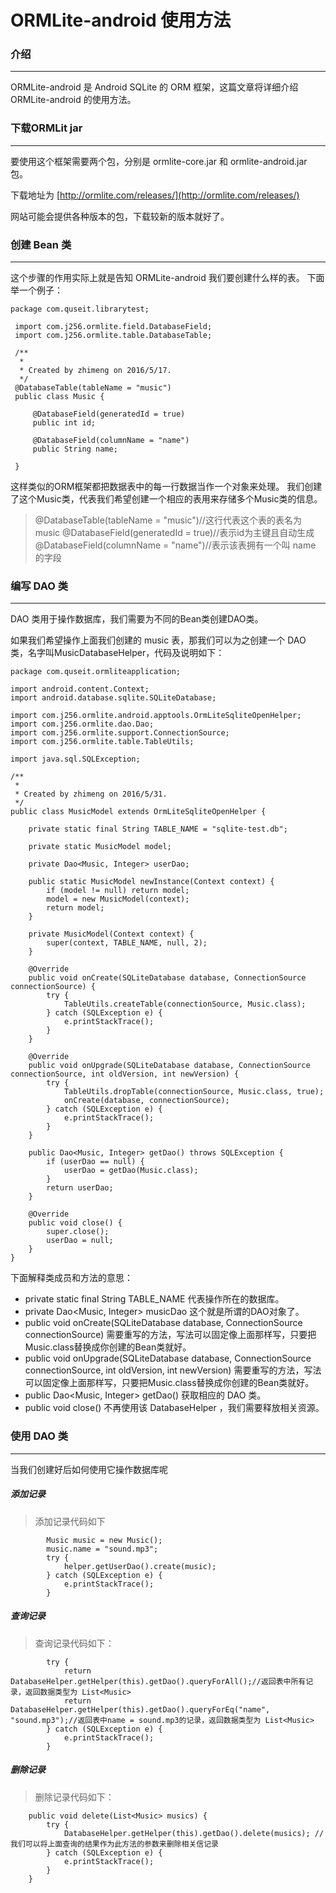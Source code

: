 ORMLite-android 使用方法
====================

### 介绍
---

ORMLite-android 是 Android SQLite 的 ORM 框架，这篇文章将详细介绍 ORMLite-android 的使用方法。

### 下载ORMLit jar
---

要使用这个框架需要两个包，分别是 ormlite-core.jar 和 ormlite-android.jar 包。

下载地址为 [http://ormlite.com/releases/](http://ormlite.com/releases/)

网站可能会提供各种版本的包，下载较新的版本就好了。

### 创建 Bean 类
---

这个步骤的作用实际上就是告知 ORMLite-android 我们要创建什么样的表。
下面举一个例子：

```
package com.quseit.librarytest;
 
 import com.j256.ormlite.field.DatabaseField;
 import com.j256.ormlite.table.DatabaseTable;
 
 /**
  *
  * Created by zhimeng on 2016/5/17.
  */
 @DatabaseTable(tableName = "music")
 public class Music {
 
     @DatabaseField(generatedId = true)
     public int id;
 
     @DatabaseField(columnName = "name")
     public String name;
 
 }
```

这样类似的ORM框架都把数据表中的每一行数据当作一个对象来处理。
我们创建了这个Music类，代表我们希望创建一个相应的表用来存储多个Music类的信息。


>@DatabaseTable(tableName = "music")//这行代表这个表的表名为music
>@DatabaseField(generatedId = true)//表示id为主键且自动生成
>@DatabaseField(columnName = "name")//表示该表拥有一个叫 name 的字段


### 编写 DAO 类
---

DAO 类用于操作数据库，我们需要为不同的Bean类创建DAO类。

如果我们希望操作上面我们创建的 music 表，那我们可以为之创建一个 DAO 类，名字叫MusicDatabaseHelper，代码及说明如下：

```
package com.quseit.ormliteapplication;

import android.content.Context;
import android.database.sqlite.SQLiteDatabase;

import com.j256.ormlite.android.apptools.OrmLiteSqliteOpenHelper;
import com.j256.ormlite.dao.Dao;
import com.j256.ormlite.support.ConnectionSource;
import com.j256.ormlite.table.TableUtils;

import java.sql.SQLException;

/**
 * 
 * Created by zhimeng on 2016/5/31.
 */
public class MusicModel extends OrmLiteSqliteOpenHelper {

    private static final String TABLE_NAME = "sqlite-test.db";

    private static MusicModel model;

    private Dao<Music, Integer> userDao;

    public static MusicModel newInstance(Context context) {
        if (model != null) return model;
        model = new MusicModel(context);
        return model;
    }

    private MusicModel(Context context) {
        super(context, TABLE_NAME, null, 2);
    }

    @Override
    public void onCreate(SQLiteDatabase database, ConnectionSource connectionSource) {
        try {
            TableUtils.createTable(connectionSource, Music.class);
        } catch (SQLException e) {
            e.printStackTrace();
        }
    }

    @Override
    public void onUpgrade(SQLiteDatabase database, ConnectionSource connectionSource, int oldVersion, int newVersion) {
        try {
            TableUtils.dropTable(connectionSource, Music.class, true);
            onCreate(database, connectionSource);
        } catch (SQLException e) {
            e.printStackTrace();
        }
    }

    public Dao<Music, Integer> getDao() throws SQLException {
        if (userDao == null) {
            userDao = getDao(Music.class);
        }
        return userDao;
    }

    @Override
    public void close() {
        super.close();
        userDao = null;
    }
}
```

下面解释类成员和方法的意思：

  * private static final String TABLE_NAME 
    代表操作所在的数据库。
  * private Dao<Music, Integer> musicDao 
    这个就是所谓的DAO对象了。
  * public void onCreate(SQLiteDatabase database, ConnectionSource connectionSource) 
    需要重写的方法，写法可以固定像上面那样写，只要把Music.class替换成你创建的Bean类就好。
  * public void onUpgrade(SQLiteDatabase database, ConnectionSource connectionSource, int oldVersion, int newVersion)
    需要重写的方法，写法可以固定像上面那样写，只要把Music.class替换成你创建的Bean类就好。
  * public Dao<Music, Integer> getDao() 
    获取相应的 DAO 类。
  * public void close() 
    不再使用该 DatabaseHelper ，我们需要释放相关资源。
    

### 使用 DAO 类
---

当我们创建好后如何使用它操作数据库呢

##### 添加记录
>添加记录代码如下

```
        Music music = new Music();
        music.name = "sound.mp3";
        try {
            helper.getUserDao().create(music);
        } catch (SQLException e) {
            e.printStackTrace();
        }
```

##### 查询记录
>查询记录代码如下：

```
        try {
            return DatabaseHelper.getHelper(this).getDao().queryForAll();//返回表中所有记录，返回数据类型为 List<Music>
            return DatabaseHelper.getHelper(this).getDao().queryForEq("name", "sound.mp3");//返回表中name = sound.mp3的记录，返回数据类型为 List<Music>
        } catch (SQLException e) {
            e.printStackTrace();
        }
```

##### 删除记录
>删除记录代码如下：

```
    public void delete(List<Music> musics) {
        try {
            DatabaseHelper.getHelper(this).getDao().delete(musics); //我们可以将上面查询的结果作为此方法的参数来删除相关信记录
        } catch (SQLException e) {
            e.printStackTrace();
        }
    }
```